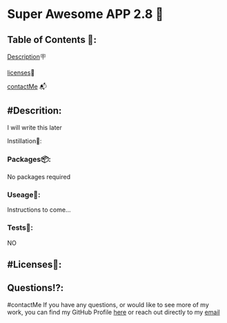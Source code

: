 # Super Awesome APP 2.8 🤖 

## Table of Contents 📑: 

 [Description](#Descrition)🪧 

 [licenses](#licenses)🔐 

 [contactMe](#contactMe) 📬

## #Descrition: 
 I will write this later 
 
 Instillation💾: 

### Packages📦: 
 No packages required

### Useage🔩: 
 Instructions to come...

### Tests🧪: 
 NO

## #Licenses🔐: 
 
 [](https://img.shields.io/badge/license-NONE-blue)

## Questions⁉️:

 #contactMe 
 If you have any questions, or would like to see more of my work, you can find my GitHub Profile  [here](https://github.com/myUsername)
 or reach out directly to my [email](emailtest@test.com)
